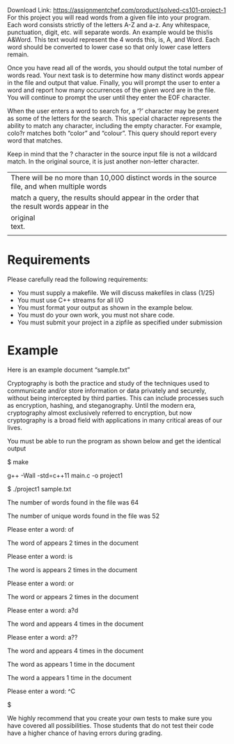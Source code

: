 Download Link: https://assignmentchef.com/product/solved-cs101-project-1
<br>
For this project you will read words from a given file into your program. Each word consists strictly of the letters A-Z and a-z. Any whitespace, punctuation, digit, etc. will separate words. An example would be this!is A&amp;Word. This text would represent the 4 words this, is, A, and Word. Each word should be converted to lower case so that only lower case letters remain.

Once you have read all of the words, you should output the total number of words read. Your next task is to determine how many distinct words appear in the file and output that value. Finally, you will prompt the user to enter a word and report how many occurrences of the given word are in the file. You will continue to prompt the user until they enter the EOF character.

When the user enters a word to search for, a ‘?’ character may be present as some of the letters for the search. This special character represents the ability to match any character, including the empty character. For example, colo?r matches both “color” and “colour”. This query should report every word that matches.

Keep in mind that the ? character in the source input file is not a wildcard match.  In the original source, it is just another non-letter character.

<table width="602">

 <tbody>

  <tr>

   <td colspan="3" width="602">There will be no more than 10,000 distinct words in the source file, and when multiple words</td>

  </tr>

  <tr>

   <td colspan="2" width="575">match a query, the results should appear in the order that the result words appear in the</td>

   <td rowspan="2" width="27"> </td>

  </tr>

  <tr>

   <td width="81">original text.</td>

   <td width="494"> </td>

  </tr>

  <tr>

   <td width="81"></td>

   <td width="494"></td>

   <td width="27"></td>

  </tr>

 </tbody>

</table>




<h1>Requirements</h1>

Please carefully read the following requirements:

<ul>

 <li>You must supply a makefile. We will discuss makefiles in class (1/25)</li>

 <li>You must use C++ streams for all I/O</li>

 <li>You must format your output as shown in the example below.</li>

 <li>You must do your own work, you must not share code.</li>

 <li>You must submit your project in a zipfile as specified under submission</li>

</ul>




<h1>Example</h1>

Here is an example document “sample.txt”

Cryptography is both the practice and study of the techniques used to communicate and/or store information or data privately and   securely, without being intercepted by third parties. This can include processes such as encryption, hashing, and steganography. Until the modern era, cryptography almost exclusively referred to encryption, but now cryptography is a broad field with applications in many critical areas of our lives.

You must be able to run the program as shown below and get the identical output

$ make

g++ -Wall -std=c++11 main.c -o project1

$ ./project1 sample.txt

The number of words found in the file was 64

The number of unique words found in the file was 52




Please enter a word: of

The word of appears 2 times in the document




Please enter a word: is

The word is appears 2 times in the document




Please enter a word: or

The word or appears 2 times in the document




Please enter a word: a?d

The word and appears 4 times in the document




Please enter a word: a??

The word and appears 4 times in the document

The word as appears 1 time in the document

The word a appears 1 time in the document




Please enter a word: ^C

$

We highly recommend that you create your own tests to make sure you have covered all possibilities. Those students that do not test their code have a higher chance of having errors during grading.


